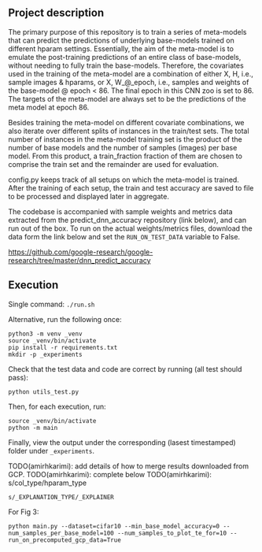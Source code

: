 ## Project description

The primary purpose of this repository is to train a series of meta-models that
can predict the predictions of underlying base-models trained on different
hparam settings. Essentially, the aim of the meta-model is to emulate the
post-training predictions of an entire class of base-models, without needing to
fully train the base-models. Therefore, the covariates used in the training of
the meta-model are a combination of either X, H, i.e., sample images & hparams,
or X, W_@_epoch, i.e., samples and weights of the base-model @ epoch < 86. The
final epoch in this CNN zoo is set to 86. The targets of the meta-model are
always set to be the predictions of the meta model at epoch 86.

Besides training the meta-model on different covariate combinations, we also
iterate over different splits of instances in the train/test sets. The total
number of instances in the meta-model training set is the product of the number
of base models and the number of samples (images) per base model. From this
product, a train_fraction fraction of them are chosen to comprise the train set
and the remainder are used for evaluation.

config.py keeps track of all setups on which the meta-model is trained. After
the training of each setup, the train and test accuracy are saved to file to be
processed and displayed later in aggregate.

The codebase is accompanied with sample weights and metrics data extracted from
the predict_dnn_accuracy repository (link below), and can run out of the box.
To run on the actual weights/metrics files, download the data form the link
below and set the `RUN_ON_TEST_DATA` variable to False.

https://github.com/google-research/google-research/tree/master/dnn_predict_accuracy


## Execution

Single command:
`./run.sh`

Alternative, run the following once:

```console
python3 -m venv _venv
source _venv/bin/activate
pip install -r requirements.txt
mkdir -p _experiments
```

Check that the test data and code are correct by running (all test should pass):
```console
python utils_test.py
```

Then, for each execution, run:

```console
source _venv/bin/activate
python -m main
```

Finally, view the output under the corresponding (lasest timestamped) folder
under `_experiments`.


TODO(amirhkarimi): add details of how to merge results downloaded from GCP.
TODO(amirhkarimi): complete below
TODO(amirhkarimi): s/col_type/hparam_type
```
s/_EXPLANATION_TYPE/_EXPLAINER
```

For Fig 3:
```console
python main.py --dataset=cifar10 --min_base_model_accuracy=0 --num_samples_per_base_model=100 --num_samples_to_plot_te_for=10 --run_on_precomputed_gcp_data=True
```
